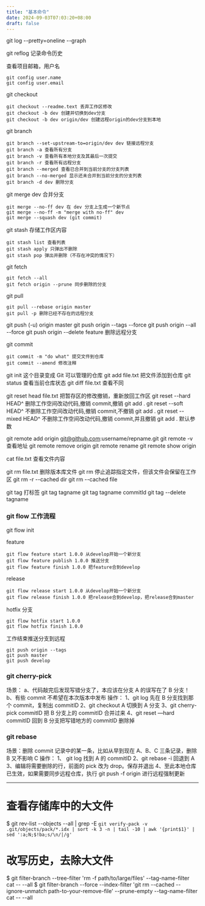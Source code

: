 ```yaml
---
title: "基本命令"
date: 2024-09-03T07:03:20+08:00
draft: false
---
```


git log --pretty=oneline --graph

git reflog 记录命令历史

查看项目邮箱，用户名

```
git config user.name
git config user.email
```

git checkout

```
git checkout --readme.text 丢弃工作区修改
git checkout -b dev 创建并切换到dev分支
git checkout -b dev origin/dev 创建远程origin的dev分支到本地
```

git branch

```
git branch --set-upstream-to=origin/dev dev 链接远程分支
git branch -a 查看所有分支
git branch -v 查看所有本地分支及其最后一次提交
git branch -r 查看所有远程分支
git branch --merged 查看已合并到当前分支的分支列表
git branch --no-merged 显示还未合并到当前分支的分支列表
git branch -d dev 删除分支
```

git merge dev 合并分支

```
git merge --no-ff dev 在 dev 分支上生成一个新节点
git merge --no-ff -m "merge with no-ff" dev
git merge --squash dev (git commit)
```

git stash 存储工作区内容

```
git stash list 查看列表
git stash apply 只弹出不删除
git stash pop 弹出并删除（不存在冲突的情况下）
```

git fetch

```
git fetch --all
git fetch origin --prune 同步删除的分支
```

git pull

```
git pull --rebase origin master
git pull -p 删除已经不存在的远程分支
```

git push (-u) origin master
git push origin --tags --force
git push origin --all --force
git push origin --delete feature 删除远程分支

git commit

```
git commit -m "do what" 提交文件到仓库
git commit --amend 修改注释
```

git init 这个目录变成 Git 可以管理的仓库
git add file.txt 把文件添加到仓库
git status 查看当前仓库状态
git diff file.txt 查看不同

git reset head file.txt
把暂存区的修改撤销，重新放回工作区
git reset --hard HEAD^
删除工作空间改动代码,撤销 commit,撤销 git add .
git reset --soft HEAD^
不删除工作空间改动代码,撤销 commit,不撤销 git add .
git reset --mixed HEAD^
不删除工作空间改动代码,撤销 commit,并且撤销 git add . 默认参数

git remote add origin <git@github.com>:username/repname.git
git remote -v 查看地址
git remote remove origin
git remote rename <old> <new>
git remote show origin

cat file.txt 查看文件内容

git rm file.txt 删除版本库文件
git rm 停止追踪指定文件，但该文件会保留在工作区
git rm -r --cached dir
git rm --cached file

git tag 打标签
git tag tagname
git tag tagname commitId
git tag --delete tagname

### git flow 工作流程

git flow init

feature

```
git flow feature start 1.0.0 从develop开始一个新分支
git flow feature publish 1.0.0 推送分支
git flow feature finish 1.0.0 把feature合到develop

```

release

```
git flow release start 1.0.0 从develop开始一个新分支
git flow release finish 1.0.0 把release合到develop，把release合到master
```

hotfix 分支

```
git flow hotfix start 1.0.0
git flow hotfix finish 1.0.0
```

工作结束推送分支到远程

```
git push origin --tags
git push master
git push develop
```

### git cherry-pick

场景：
a、代码敲完后发现写错分支了，本应该在分支 A 的误写在了 B 分支！
b、有些 commit 不希望在本次版本中发布
操作：
1、git log 先在 B 分支找到那个 commit，复制出 commitID
2、git checkout A 切换到 A 分支
3、git cherry-pick commitID 把 B 分支上的 commitID 合并过来
4、git reset —hard commitID 回到 B 分支把写错地方的 commitID 删除掉

### git rebase

场景：删除 commit 记录中的某一条，比如从早到现在 A、B、C 三条记录，删除 B 又不影响 C
操作：
1、 git log 找到 A 的 commitID
2、git rebase -i <A-commitID> 回退到 A
3、编辑将需要删除的行，前面的 pick 改为 drop。保存并退出
4、至此本地仓库已生效，如果需要同步远程仓库，执行 git push -f origin <BranchName>进行远程强制更新

---

# 查看存储库中的大文件

$ git rev-list --objects --all | grep -E `git verify-pack -v .git/objects/pack/*.idx | sort -k 3 -n | tail -10 | awk '{print$1}' | sed ':a;N;$!ba;s/\n/|/g'`

# 改写历史，去除大文件

$ git filter-branch --tree-filter 'rm -f path/to/large/files' --tag-name-filter cat -- --all
$ git filter-branch --force --index-filter 'git rm --cached --ignore-unmatch path-to-your-remove-file' --prune-empty --tag-name-filter cat -- --all
